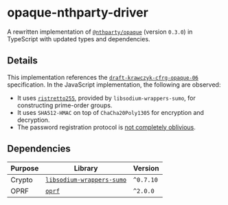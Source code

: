 # opaque-nthparty-driver

A rewritten implementation of [`@nthparty/opaque`](https://github.com/nthparty/opaque) (version `0.3.0`) in TypeScript with updated types and dependencies.

## Details

This implementation references the [`draft-krawczyk-cfrg-opaque-06`](https://datatracker.ietf.org/doc/html/draft-krawczyk-cfrg-opaque-06) specification. In the JavaScript implementation, the following are observed:

-   It uses [`ristretto255`](https://ristretto.group/), provided by `libsodium-wrappers-sumo`, for constructing prime-order groups.
-   It uses `SHA512-HMAC` on top of `ChaCha20Poly1305` for encryption and decryption.
-   The password registration protocol is [not completely oblivious](https://github.com/nthparty/opaque/issues/1).

## Dependencies

| Purpose | Library                                                                            | Version   |
| ------- | ---------------------------------------------------------------------------------- | --------- |
| Crypto  | [`libsodium-wrappers-sumo`](https://www.npmjs.com/package/libsodium-wrappers-sumo) | `^0.7.10` |
| OPRF    | [`oprf`](https://www.npmjs.com/package/oprf)                                       | `^2.0.0`  |
